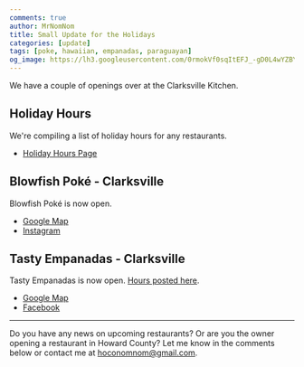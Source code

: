 ```yaml
---
comments: true
author: MrNomNom
title: Small Update for the Holidays
categories: [update]
tags: [poke, hawaiian, empanadas, paraguayan]
og_image: https://lh3.googleusercontent.com/0rmokVf0sqItEFJ_-gD0L4wYZBYioPO8jzC_zco0jB5L0iSAPkmQZxLNSZkxahEOjH3cqZWgfv0XRt61uSEnUI7mILnwF6vw88pRkRiTPbZxHlO7jJCbnVzJbqF3LN0WIel2KuMGKQ=w400
---
```


We have a couple of openings over at the Clarksville Kitchen.

<!--more-->

## Holiday Hours
We're compiling a list of holiday hours for any restaurants.

* [Holiday Hours Page](/holidays2019.html)

## Blowfish Poké - Clarksville
Blowfish Poké is now open. 

* [Google Map](https://goo.gl/maps/S1bkiWpjfi8Ux32u8)
* [Instagram](https://www.instagram.com/blowfishpoke/)

## Tasty Empanadas - Clarksville
Tasty Empanadas is now open. [Hours posted here](https://www.instagram.com/p/B58L5O8h_Vx/).

* [Google Map](https://goo.gl/maps/qe1PWQYSsbz6qgt19)
* [Facebook](https://www.facebook.com/tastyempanadasLLC/)

----

Do you have any news on upcoming restaurants? Or are you the owner opening a restaurant in Howard County? Let me know in the comments below or contact me at [hoconomnom@gmail.com](mailto:hoconomnom@gmail.com).

